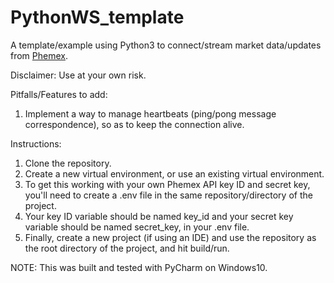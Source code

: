 # PythonWS_template

A template/example using Python3 to connect/stream market data/updates from [Phemex](https://phemex.com/user-guides/api-overview).

Disclaimer: Use at your own risk.

Pitfalls/Features to add:

1. Implement a way to manage heartbeats (ping/pong message correspondence), so as to keep the connection alive.

Instructions:

1. Clone the repository.
2. Create a new virtual environment, or use an existing virtual environment.
3. To get this working with your own Phemex API key ID and secret key, you'll need to create a .env file in the same repository/directory of the project.
4. Your key ID variable should be named key_id and your secret key variable should be named secret_key, in your .env file.
5. Finally, create a new project (if using an IDE) and use the repository as the root directory of the project, and hit build/run.

NOTE: This was built and tested with PyCharm on Windows10.
